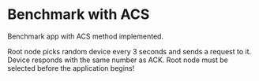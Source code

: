 # Benchmark with ACS

Benchmark app with ACS method implemented.

Root node picks random device every 3 seconds and sends a request to it. Device responds with the same number as ACK.
Root node must be selected before the application begins!
